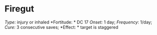 ﻿---
name: Firegut
type: injury or inhaled
fortitude: DC 17
onset: 1 day
frequency: 1/day
effect:
  "target is staggered"
cure: 3 consecutive saves
---

# Firegut
 *Type:* injury or inhaled
*Fortitude: * DC 17 *Onset:* 1 day; *Frequency*: 1/day; *Cure:* 3 consecutive saves;
*Effect: * target is staggered